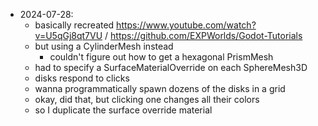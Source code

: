 - 2024-07-28:
  - basically recreated https://www.youtube.com/watch?v=U5qGj8qt7VU / https://github.com/EXPWorlds/Godot-Tutorials 
  - but using a CylinderMesh instead
    - couldn't figure out how to get a hexagonal PrismMesh
  - had to specify a SurfaceMaterialOverride on each SphereMesh3D
  - disks respond to clicks
  - wanna programmatically spawn dozens of the disks in a grid
  - okay, did that, but clicking one changes all their colors
  - so I duplicate the surface override material